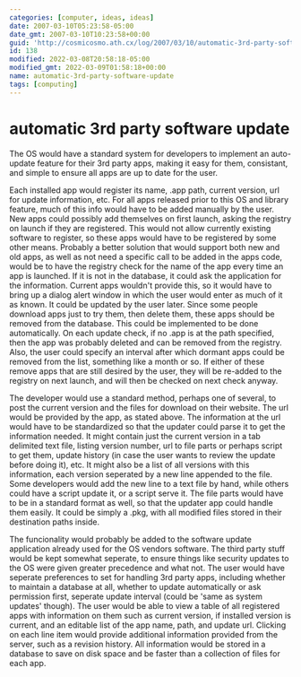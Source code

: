 ```yaml
---
categories: [computer, ideas, ideas]
date: 2007-03-10T05:23:58-05:00
date_gmt: 2007-03-10T10:23:58+00:00
guid: 'http://cosmicosmo.ath.cx/log/2007/03/10/automatic-3rd-party-software-update/'
id: 138
modified: 2022-03-08T20:58:18-05:00
modified_gmt: 2022-03-09T01:58:18+00:00
name: automatic-3rd-party-software-update
tags: [computing]
---
```


automatic 3rd party software update
===================================

The OS would have a standard system for developers to implement an auto-update feature for their 3rd party apps, making it easy for them, consistant, and simple to ensure all apps are up to date for the user.

Each installed app would register its name, .app path, current version, url for update information, etc.  For all apps released prior to this OS and library feature, much of this info would have to be added manually by the user.  New apps could possibly add themselves on first launch, asking the registry on launch if they are registered.  This would not allow currently existing software to register, so these apps would have to be registered by some other means.  Probably a better solution that would support both new and old apps, as well as not need a specific call to be added in the apps code, would be to have the registry check for the name of the app every time an app is launched.  If it is not in the database, it could ask the application for the information.  Current apps wouldn't provide this, so it would have to bring up a dialog alert window in which the user would enter as much of it as known.  It could be updated by the user later.  Since some people download apps just to try them, then delete them, these apps should be removed from the database.  This could be implemented to be done automatically.  On each update check, if no .app is at the path specified, then the app was probably deleted and can be removed from the registry.  Also, the user could specify an interval after which dormant apps could be removed from the list, something like a month or so.  If either of these remove apps that are still desired by the user, they will be re-added to the registry on next launch, and will then be checked on next check anyway.

The developer would use a standard method, perhaps one of several, to post the current version and the files for download on their website.  The url would be provided by the app, as stated above.  The information at the url would have to be standardized so that the updater could parse it to get the information needed.  It might contain just the current version in a tab delimited text file, listing version number, url to file parts or perhaps script to get them, update history (in case the user wants to review the update before doing it), etc.  It might also be a list of all versions with this information, each version seperated by a new line appended to the file.  Some developers would add the new line to a text file by hand, while others could have a script update it, or a script serve it.  The file parts would have to be in a standard format as well, so that the updater app could handle them easily.  It could be simply a .pkg, with all modified files stored in their destination paths inside.

The funcionality would probably be added to the software update application already used for the OS vendors software.  The third party stuff would be kept somewhat seperate, to ensure things like security updates to the OS were given greater precedence and what not.  The user would have seperate preferences to set for handling 3rd party apps, including whether to maintain a database at all, whether to update automatically or ask permission first, seperate update interval (could be 'same as system updates' though).  The user would be able to view a table of all registered apps with information on them such as current version, if installed version is current, and an editable list of the app name, path, and update url.  Clicking on each line item would provide additional information provided from the server, such as a revision history.  All information would be stored in a database to save on disk space and be faster than a collection of files for each app.
